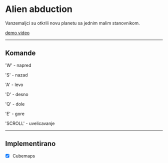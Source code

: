 # Alien abduction
Vanzemaljci su otkrili novu planetu sa jednim malim stanovnikom.

[demo video](https://youtu.be/4bdDMsHHyBA)

---

## Komande

'W' - napred

'S' - nazad

'A' - levo

'D' - desno

'Q' - dole

'E' - gore

'SCROLL' - uvelicavanje

---

## Implementirano

-[x] Cubemaps

